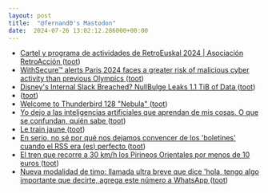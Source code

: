 ```yaml
---
layout: post
title:  "@fernand0's Mastodon"
date:  2024-07-26 13:02:12.286000+00:00
---
```

*  [Cartel y programa de actividades de RetroEuskal 2024 \| Asociación RetroAcción ](https://www.retroaccion.org/2024/07/cartel-y-programa-de-actividades-de-retroeuskal-202) ([toot](https://mastodon.social/@fernand0/112852922026127628))
*  [WithSecure™ alerts Paris 2024 faces a greater risk of malicious cyber activity than previous Olympics ](https://www.withsecure.com/en/whats-new/pressroom/withsecure-alerts-paris-2024-poses-a-greater-risk-of-malicious-cyber-activity-than-previous-olympic) ([toot](https://mastodon.social/@fernand0/112852740865835773))
*  [Disney's Internal Slack Breached? NullBulge Leaks 1.1 TiB of Data ](https://hackread.com/disneys-internal-slack-breached-nullbulge-leak-data) ([toot](https://mastodon.social/@fernand0/112852506893270407))
*  [ ](https://masto.ai/@trinux) ([toot](https://mastodon.social/@fernand0/112852341617015769))
*  [Welcome to Thunderbird 128 "Nebula" ](https://blog.thunderbird.net/2024/07/welcome-to-thunderbird-128-nebula) ([toot](https://mastodon.social/@fernand0/112852216347958537))
*  [Yo dejo a las inteligencias artificiales que aprendan de mis cosas. O que se confundan, quién sabe  ](https://mastodon.social/@fernand0/112852122073805459) ([toot](https://mastodon.social/@fernand0/112852122073805459))
*  [Le train jaune ](https://www.pyrenees-cerdagne.com/decouvrir/le-train-jaun) ([toot](https://mastodon.social/@fernand0/112852076354698881))
*  [En serio, no sé por qué nos dejamos convencer de los &#39;boletines&#39; cuando el RSS era (es) perfecto ](https://mastodon.social/@fernand0/112852072091086505) ([toot](https://mastodon.social/@fernand0/112852072091086505))
*  [El tren que recorre a 30 km/h los Pirineos Orientales por menos de 10 euros ](https://www.abc.es/viajar/destinos/europa/tren-descubrir-cumbres-pirineos-orientales-euros-20240713221726-nt.htm) ([toot](https://mastodon.social/@fernand0/112851983905796812))
*  [Nueva modalidad de timo: llamada ultra breve que dice &#39;hola, tengo algo importante que decirte, agrega este número a WhatsApp ](https://mastodon.social/@fernand0/112851958228298381) ([toot](https://mastodon.social/@fernand0/112851958228298381))
